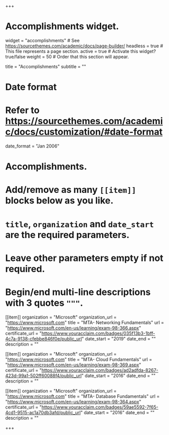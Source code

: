 +++
# Accomplishments widget.
widget = "accomplishments"  # See https://sourcethemes.com/academic/docs/page-builder/
headless = true  # This file represents a page section.
active = true  # Activate this widget? true/false
weight = 50  # Order that this section will appear.

title = "Accomplishments"
subtitle = ""

# Date format
#   Refer to https://sourcethemes.com/academic/docs/customization/#date-format
date_format = "Jan 2006"

# Accomplishments.
#   Add/remove as many `[[item]]` blocks below as you like.
#   `title`, `organization` and `date_start` are the required parameters.
#   Leave other parameters empty if not required.
#   Begin/end multi-line descriptions with 3 quotes `"""`.

[[item]]
  organization = "Microsoft"
  organization_url = "https://www.microsoft.com"
  title = "MTA- Networking Fundamentals"
  url = "https://www.microsoft.com/en-us/learning/exam-98-366.aspx"
  certificate_url = "https://www.youracclaim.com/badges/035f13b3-1bff-4c7a-9138-cfebbe846f0e/public_url"
  date_start = "2019"
  date_end = ""
  description = ""

[[item]]
  organization = "Microsoft"
  organization_url = "https://www.microsoft.com"
  title = "MTA- Cloud Fundamentals"
  url = "https://www.microsoft.com/en-us/learning/exam-98-369.aspx"
  certificate_url = "https://www.youracclaim.com/badges/ad2adfda-8267-423d-99a1-502ff60088f4/public_url"
  date_start = "2016"
  date_end = ""
  description = ""
  
[[item]]
  organization = "Microsoft"
  organization_url = "https://www.microsoft.com"
  title = "MTA- Database Fundamentals"
  url = "https://www.microsoft.com/en-us/learning/exam-98-364.aspx"
  certificate_url = "https://www.youracclaim.com/badges/59ae5592-7f65-4cd1-9515-ac1a70db3afd/public_url"
  date_start = "2016"
  date_end = ""
  description = ""

+++
